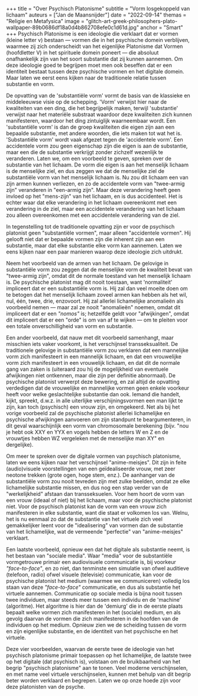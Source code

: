 +++
title = "Over Psychisch Platonisme"
subtitle = "Vorm losgekoppeld van lichaam"
auteurs = ["Jan de Maansnijder"]
date = "2022-09-14"
themas = "Religie en Metafysica"
image = "glitch-art-greek-philosophers-plato-wallpaper-89b0686df18a0d4b862708efe0c1d61d.jpg"
anchor = "Smart"
+++
Psychisch Platonisme is een ideologie die verklaart dat er vormen (kleine letter v) bestaan —  vormen die in het psychische domein verblijven, waarmee zij zich onderscheidt van het eigenlijke Platonisme dat Vormen (hoofdletter V) in het spirituele domein poneert — die absoluut onafhankelijk zijn van het soort substantie dat zij kunnen aannemen. Om deze ideologie goed te begrijpen moet men ook beseffen dat er een identiteit bestaat tussen deze psychische vormen en het digitale domein. Maar laten we eerst eens kijken naar de traditionele relatie tussen substantie en vorm.

De opvatting van de 'substantiële vorm' vormt de basis van de klassieke en middeleeuwse visie op de schepping. 'Vorm' verwijst hier naar de kwaliteiten van een ding, die het begrijpelijk maken, terwijl 'substantie' verwijst naar het materiële substraat waardoor deze kwaliteiten zich kunnen manifesteren, waardoor het ding zintuiglijk waarneembaar wordt. Een 'substantiële vorm' is dan de groep kwaliteiten die eigen zijn aan een bepaalde substantie, met andere woorden, die iets maken tot wat het is. 'Substantiële vorm' wordt vaak afgezet tegen de 'accidentele vorm'. Een accidentele vorm zou geen eigenschap zijn die eigen is aan de substantie, maar een die de substantie verkrijgt zonder zichzelf wezenlijk te veranderen. Laten we, om een voorbeeld te geven, spreken over de substantie van het lichaam. De vorm die eigen is aan het menselijk lichaam is de menselijke ziel, en dus zeggen we dat de menselijke ziel de substantiële vorm van het menselijk lichaam is. Nu zou dit lichaam een van zijn armen kunnen verliezen, en zo de accidentele vorm van "twee-armig zijn" veranderen in "een-armig zijn". Maar deze verandering heeft geen invloed op het "mens-zijn" van het lichaam, en is dus accidenteel. Het is echter waar dat elke verandering in het lichaam overeenkomt met een verandering in de ziel, maar een accidentele verandering van het lichaam zou alleen overeenkomen met een accidentele verandering van de ziel.

In tegenstelling tot de traditionele opvatting zijn er voor de psychisch platonist geen "substantiële vormen", maar alleen "accidentele vormen". Hij gelooft niet dat er bepaalde vormen zijn die inherent zijn aan een substantie, maar dat elke substantie elke vorm kan aannemen. Laten we eens kijken naar een paar manieren waarop deze ideologie zich uitdrukt.

Neem het voorbeeld van de armen van het lichaam. De gelovige in substantiële vorm zou zeggen dat de menselijke vorm de kwaliteit bevat van "twee-armig zijn", omdat dit de normale toestand van het menselijk lichaam is. De psychische platonist mag dit nooit toestaan, want 'normaliteit' impliceert dat er een substantiële vorm is. Hij zal dan veel moeite doen om te betogen dat het menselijk lichaam zoveel armen kan hebben als het wil, nul, één, twee, drie, enzovoort. Hij zal allerlei lichamelijke anomalieën als voorbeeld nemen — maar zal ze nooit "anomalieën" noemen, omdat dit impliceert dat er een *"nomos"* is; hetzelfde geldt voor "afwijkingen", omdat dit impliceert dat er een "orde" is om van af te wijken — om te pleiten voor een totale onverschilligheid van vorm en substantie.


Een ander voorbeeld, dat nauw met dit voorbeeld samenhangt, maar misschien iets vaker voorkomt, is het verschijnsel transseksualiteit. De traditionele gelovige in substantiële vorm zou verklaren dat een mannelijke vorm zich manifesteert in een mannelijk lichaam, en dat een vrouwelijke vorm zich manifesteert in een vrouwelijk lichaam, en dat dit de normale gang van zaken is (uiteraard zou hij de mogelijkheid van eventuele afwijkingen niet ontkennen, maar die zijn per definitie abnormaal). De psychische platonist verwerpt deze bewering, en zal altijd de opvatting verdedigen dat de vrouwelijke en mannelijke vormen geen enkele voorkeur heeft voor welke geslachtelijke substantie dan ook. Iemand die handelt, kijkt, spreekt, d.w.z. in alle uiterlijke verschijningsvormen een man lijkt te zijn, kan toch (psychisch) een vrouw zijn, en omgekeerd. Net als bij het vorige voorbeeld zal de psychische platonist allerlei lichamelijke en psychische afwijkingen aanvoeren om zijn standpunt te beargumenteren, in dit geval waarschijnlijk een vorm van chromosomale berekening (bijv. "nou je hebt ook XXY en YYX en vogels hebben de letters W en Z en de vrouwtjes hebben WZ vergeleken met de menselijke man XY" en dergelijke).


Om meer te spreken over de digitale vormen van psychisch platonisme, laten we eens kijken naar het verschijnsel "anime-meisjes". Dit zijn in feite (audio)visuele voorstellingen van een geïdealiseerde vrouw, met zeer neotone trekken (grote ogen, hoge stem, enz.). De aanhanger van de substantiële vorm zou nooit tevreden zijn met zulke beelden, omdat ze elke lichamelijke substantie missen, en dus nog een stap verder van de "werkelijkheid" afstaan dan transseksuelen. Voor hem hoort de vorm van een vrouw (ideaal of niet) bij het lichaam, maar voor de psychische platonist niet. Voor de psychisch platonist kan de vorm van een vrouw zich manifesteren in elke substantie, want die staat er volkomen los van. Welnu, het is nu eenmaal zo dat de substantie van het virtuele zich veel gemakkelijker leent voor de "idealisering" van vormen dan de substantie van het lichamelijke, wat de vermeende "perfectie" van "anime-meisjes" verklaart.

Een laatste voorbeeld, opnieuw een dat het digitale als substantie neemt, is het bestaan van "sociale media". Waar "media" voor de substantiële vormgetrouwe primair een audiovisuele communicatie is, bij voorkeur *"face-to-face"*, en zo niet, dan tenminste een simulatie van ofwel auditieve (telefoon, radio) ofwel visuele (televisie) communicatie, kan voor de psychische platonist het medium (waarmee we communiceren) volledig los staan van deze *"face-to-face"* communicatie, en dus als substantie het virtuele aannemen. Communicatie op sociale media is bijna nooit tussen twee individuen, maar steeds meer tussen een individu en de 'machine' (algoritme). Het algoritme is hier dan de 'demiurg' die in de eerste plaats bepaalt welke vormen zich manifesteren in het (sociale) medium, en als gevolg daarvan de vormen die zich manifesteren in de hoofden van de individuen op het medium. Opnieuw zien we de scheiding tussen de vorm en zijn eigenlijke substantie, en de identiteit van het psychische en het virtuele.

Deze vier voorbeelden, waarvan de eerste twee de ideologie van het psychisch platonisme primair toepassen op het lichamelijke, de laatste twee op het digitale (dat psychisch is), volstaan om de bruikbaarheid van het begrip "psychisch platonisme" aan te tonen. Veel moderne verschijnselen, en met name veel virtuele verschijnselen, kunnen met behulp van dit begrip beter worden verklaard en begrepen. Laten we op onze hoede zijn voor deze platonisten van de psyche.